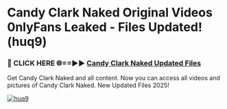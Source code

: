 # Candy Clark Naked Original Videos 0nlyFans Leaked - Files Updated! (huq9)

<h3>🔴 CLICK HERE 🌐==►► <a href="https://tinyurl.com/up5wt9bj" rel="nofollow">Candy Clark Naked Updated Files</a></h3>

Get Candy Clark Naked and all content. Now you can access all videos and pictures of Candy Clark Naked. New Updated Files 2025!

[![huq9](https://i.imgur.com/ABiUzMV.gif)](https://tinyurl.com/up5wt9bj)
